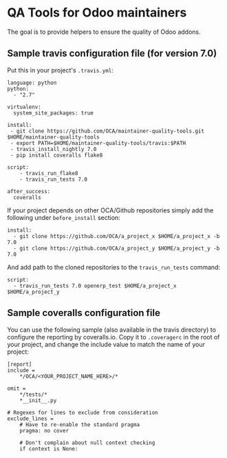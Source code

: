 QA Tools for Odoo maintainers
=============================

The goal is to provide helpers to ensure the quality of Odoo addons. 

Sample travis configuration file (for version 7.0)
--------------------------------------------------

Put this in your project's `.travis.yml`:

    language: python
    python:
      - "2.7"

    virtualenv:
      system_site_packages: true

    install:
     - git clone https://github.com/OCA/maintainer-quality-tools.git $HOME/maintainer-quality-tools
     - export PATH=$HOME/maintainer-quality-tools/travis:$PATH
     - travis_install_nightly 7.0
     - pip install coveralls flake8

    script:
        - travis_run_flake8
        - travis_run_tests 7.0
    
    after_success:
      coveralls

If your project depends on other OCA/Github repositories simply add the following under `before_install` section:

    install:
      - git clone https://github.com/OCA/a_project_x $HOME/a_project_x -b 7.0
      - git clone https://github.com/OCA/a_project_y $HOME/a_project_y -b 7.0

And add path to the cloned repositories to the `travis_run_tests` command:

    script:
      - travis_run_tests 7.0 openerp_test $HOME/a_project_x $HOME/a_project_y

Sample coveralls configuration file
------------------------------------

You can use the following sample (also available in the travis directory) to
configure the reporting by coveralls.io. Copy it to `.coveragerc` in the root
of your project, and change the include value to match the name of your
project:

    [report]
    include =
        */OCA/<YOUR_PROJECT_NAME_HERE>/*

    omit =
        */tests/*
        *__init__.py

    # Regexes for lines to exclude from consideration
    exclude_lines =
        # Have to re-enable the standard pragma
        pragma: no cover

        # Don't complain about null context checking
        if context is None:
